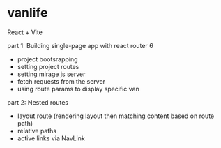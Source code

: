 # vanlife

React + Vite

part 1: Building single-page app with react router 6

- project bootsrapping
- setting project routes
- setting mirage js server
- fetch requests from the server
- using route params to display specific van

part 2: Nested routes

- layout route (rendering layout then matching content based on route path)
- relative paths
- active links via NavLink
